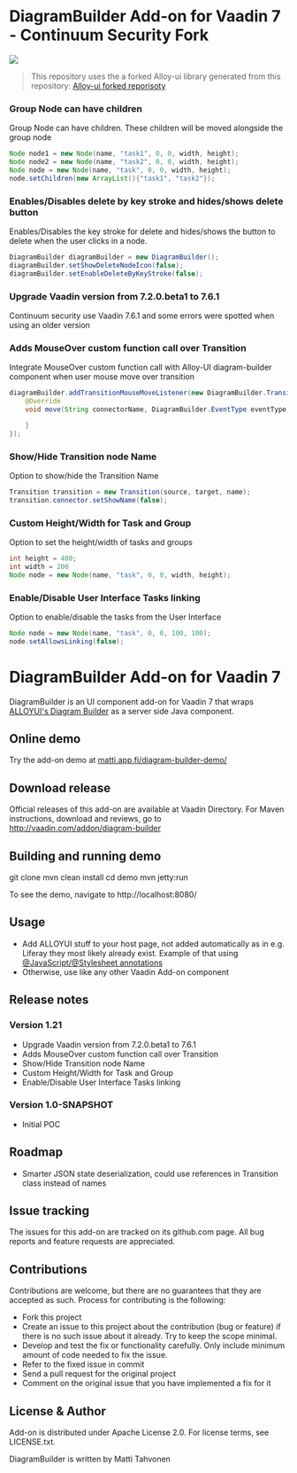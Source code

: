 # DiagramBuilder Add-on for Vaadin 7 - Continuum Security Fork

[![](https://jitpack.io/v/continuumsecurity/diagram-builder.svg)](https://jitpack.io/#continuumsecurity/diagram-builder/diagram-builder-1.2.3)

> This repository uses the a forked Alloy-ui library generated from this repository: [Alloy-ui forked reporisoty](https://github.com/continuumsecurity/alloy-ui)

### Group Node can have children
Group Node can have children. These children will be moved alongside the group node
````java
Node node1 = new Node(name, "task1", 0, 0, width, height);
Node node2 = new Node(name, "task2", 0, 0, width, height);
Node node = new Node(name, "task", 0, 0, width, height);
node.setChildren(new ArrayList(){"task1", "task2"});
````

### Enables/Disables delete by key stroke and hides/shows delete button
Enables/Disables the key stroke for delete and hides/shows the button to delete when
the user clicks in a node.
```Java
DiagramBuilder diagramBuilder = new DiagramBuilder();
diagramBuilder.setShowDeleteNodeIcon(false);
diagramBuilder.setEnableDeleteByKeyStroke(false);
```

### Upgrade Vaadin version from 7.2.0.beta1 to 7.6.1
Continuum security use Vaadin 7.6.1 and some errors were spotted when using an older version

### Adds MouseOver custom function call over Transition
Integrate MouseOver custom function call with Alloy-UI diagram-builder component when
user mouse move over transition

```Java
diagramBuilder.addTransitionMouseMoveListener(new DiagramBuilder.TransitionMouseMoveListener() {
    @Override
    void move(String connectorName, DiagramBuilder.EventType eventType, Double top, Double left) {

    }
});
```

### Show/Hide Transition node Name
Option to show/hide the Transition Name
```Java
Transition transition = new Transition(source, target, name);
transition.connector.setShowName(false);
```

### Custom Height/Width for Task and Group
Option to set the height/width of tasks and groups
```Java
int height = 400;
int width = 200
Node node = new Node(name, "task", 0, 0, width, height);
```

### Enable/Disable User Interface Tasks linking
Option to enable/disable the tasks from the User Interface
```Java
Node node = new Node(name, "task", 0, 0, 100, 100);
node.setAllowsLinking(false);
```

# DiagramBuilder Add-on for Vaadin 7

DiagramBuilder is an UI component add-on for Vaadin 7 that wraps [ALLOYUI's 
Diagram Builder](http://alloyui.com/examples/diagram-builder/) as a server side Java component.

## Online demo

Try the add-on demo at [matti.app.fi/diagram-builder-demo/](http://matti.app.fi/diagram-builder-demo/)

## Download release

Official releases of this add-on are available at Vaadin Directory. For Maven instructions, download and reviews, go to http://vaadin.com/addon/diagram-builder

## Building and running demo

git clone <url of the DiagramBuilder repository>
mvn clean install
cd demo
mvn jetty:run

To see the demo, navigate to http://localhost:8080/

## Usage

 * Add ALLOYUI stuff to your host page, not added automatically as in e.g. Liferay they most likely already exist. Example of that using [@JavaScript/@Stylesheet annotations](https://github.com/mstahv/diagram-builder/blob/master/diagram-builder-demo/src/main/java/org/vaadin/diagrambuilder/demo/DemoUI.java#L34-L35)
 * Otherwise, use like any other Vaadin Add-on component

 
## Release notes

### Version 1.21
* Upgrade Vaadin version from 7.2.0.beta1 to 7.6.1
* Adds MouseOver custom function call over Transition
* Show/Hide Transition node Name
* Custom Height/Width for Task and Group
* Enable/Disable User Interface Tasks linking

### Version 1.0-SNAPSHOT

 * Initial POC

## Roadmap

 * Smarter JSON state deserialization, could use references in Transition class instead of names

## Issue tracking

The issues for this add-on are tracked on its github.com page. All bug reports and feature requests are appreciated. 

## Contributions

Contributions are welcome, but there are no guarantees that they are accepted as such. Process for contributing is the following:
- Fork this project
- Create an issue to this project about the contribution (bug or feature) if there is no such issue about it already. Try to keep the scope minimal.
- Develop and test the fix or functionality carefully. Only include minimum amount of code needed to fix the issue.
- Refer to the fixed issue in commit
- Send a pull request for the original project
- Comment on the original issue that you have implemented a fix for it

## License & Author

Add-on is distributed under Apache License 2.0. For license terms, see LICENSE.txt.

DiagramBuilder is written by Matti Tahvonen

